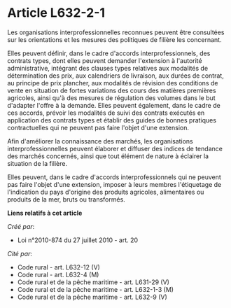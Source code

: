 # Article L632-2-1

Les organisations interprofessionnelles reconnues peuvent être consultées sur les orientations et les mesures des politiques
de filière les concernant.

Elles peuvent définir, dans le cadre d'accords interprofessionnels, des contrats types, dont elles peuvent demander
l'extension à l'autorité administrative, intégrant des clauses types relatives aux modalités de détermination des prix, aux
calendriers de livraison, aux durées de contrat, au principe de prix plancher, aux modalités de révision des conditions de
vente en situation de fortes variations des cours des matières premières agricoles, ainsi qu'à des mesures de régulation des
volumes dans le but d'adapter l'offre à la demande. Elles peuvent également, dans le cadre de ces accords, prévoir les
modalités de suivi des contrats exécutés en application des contrats types et établir des guides de bonnes pratiques
contractuelles qui ne peuvent pas faire l'objet d'une extension.

Afin d'améliorer la connaissance des marchés, les organisations interprofessionnelles peuvent élaborer et diffuser des
indices de tendance des marchés concernés, ainsi que tout élément de nature à éclairer la situation de la filière.

Elles peuvent, dans le cadre d'accords interprofessionnels qui ne peuvent pas faire l'objet d'une extension, imposer à leurs
membres l'étiquetage de l'indication du pays d'origine des produits agricoles, alimentaires ou produits de la mer, bruts ou
transformés.

**Liens relatifs à cet article**

_Créé par_:

  - Loi n°2010-874 du 27 juillet 2010 - art. 20

_Cité par_:

  - Code rural - art. L632-12 (V)
  - Code rural - art. L632-4 (M)
  - Code rural et de la pêche maritime - art. L631-29 (V)
  - Code rural et de la pêche maritime - art. L632-1-3 (M)
  - Code rural et de la pêche maritime - art. L632-9 (V)
